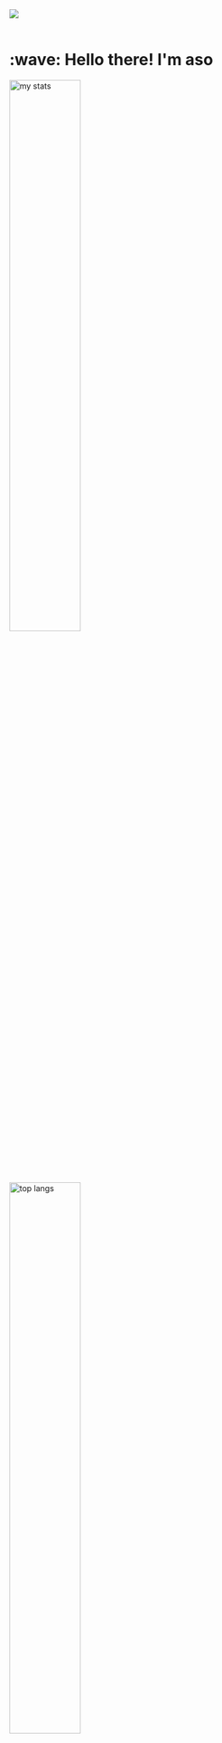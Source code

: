 <img src="https://github.com/Anmol-Baranwal/Cool-GIFs-For-GitHub/assets/74038190/d48893bd-0757-481c-8d7e-ba3e163feae7" />
<br><br>

<h1 align="left" id="macropower-title">:wave: Hello there! I'm aso</h1>
  <img alt="my stats" width="50%" src="https://github-readme-stats.vercel.app/api?username=aso-off&show_icons=true&theme=dracula"/>
  <img alt="top langs" width="50%" src="https://github-readme-stats.vercel.app/api/top-langs/?username=aso-off&layout=compact&theme=dracula"/>

## Info:
```ruby
CONST aso =
{
  pronouns: "He" | "him",
  use-tool: ["Visual_Studio", "JetBrains Family"],
  backend: ["Java", "Python"],
  frontend: ["HTML", "CSS", "JavaScript", "React", "VUE"],
  database: ["MySQL"],
  learning：["C++", "TypeScript", "NodeJS", "NextJS"],
  goal: "unknown"
}
```
<!--START_SECTION:waka-->
![Code Time](http://img.shields.io/badge/Code%20Time-38%20hrs%207%20mins-blue)

![Profile Views](http://img.shields.io/badge/Profile%20Views-1695-blue)

**I'm a Night 🦉** 

```text
🌞 Morning                20 commits          ███░░░░░░░░░░░░░░░░░░░░░░   10.70 % 
🌆 Daytime                61 commits          ████████░░░░░░░░░░░░░░░░░   32.62 % 
🌃 Evening                102 commits         ██████████████░░░░░░░░░░░   54.55 % 
🌙 Night                  4 commits           █░░░░░░░░░░░░░░░░░░░░░░░░   02.14 % 
```


📊 **This Week I Spent My Time On** 

```text
💬 Programming Languages: 
JavaScript               7 mins              ████████░░░░░░░░░░░░░░░░░   32.80 % 
Image (svg)              7 mins              ████████░░░░░░░░░░░░░░░░░   32.74 % 
CSS                      2 mins              ███░░░░░░░░░░░░░░░░░░░░░░   11.95 % 
Git                      2 mins              ███░░░░░░░░░░░░░░░░░░░░░░   11.78 % 
Java                     1 min               █░░░░░░░░░░░░░░░░░░░░░░░░   04.95 % 

🔥 Editors: 
VS Code                  8 mins              ██████████░░░░░░░░░░░░░░░   38.74 % 
PyCharm                  7 mins              █████████░░░░░░░░░░░░░░░░   34.27 % 
WebStorm                 4 mins              ████░░░░░░░░░░░░░░░░░░░░░   17.79 % 
Intellijidea             1 min               █░░░░░░░░░░░░░░░░░░░░░░░░   04.95 % 
Android Studio           0 secs              █░░░░░░░░░░░░░░░░░░░░░░░░   04.25 % 
```


 Last Updated on 26/03/2024 UTC
<!--END_SECTION:waka-->


## Codewars:

![codewars](https://www.codewars.com/users/aso_off/badges/large)

<h2 align="left">Languages-Frameworks-Tools: </h2>
<br/>
<div align="center">
<img src="https://skillicons.dev/icons?i=java,python,javascript,typescript&theme=dark" /><br>
  <img src="https://skillicons.dev/icons?i=html,css,react,vue,bootstrap,nodejs,nextjs,mysql&theme=dark" /><br>
  <img src="https://skillicons.dev/icons?i=vscode,idea,webstorm,git,figma,ps&theme=dark" /><br>
</div>

## Contacts:

me@aso-off.social
